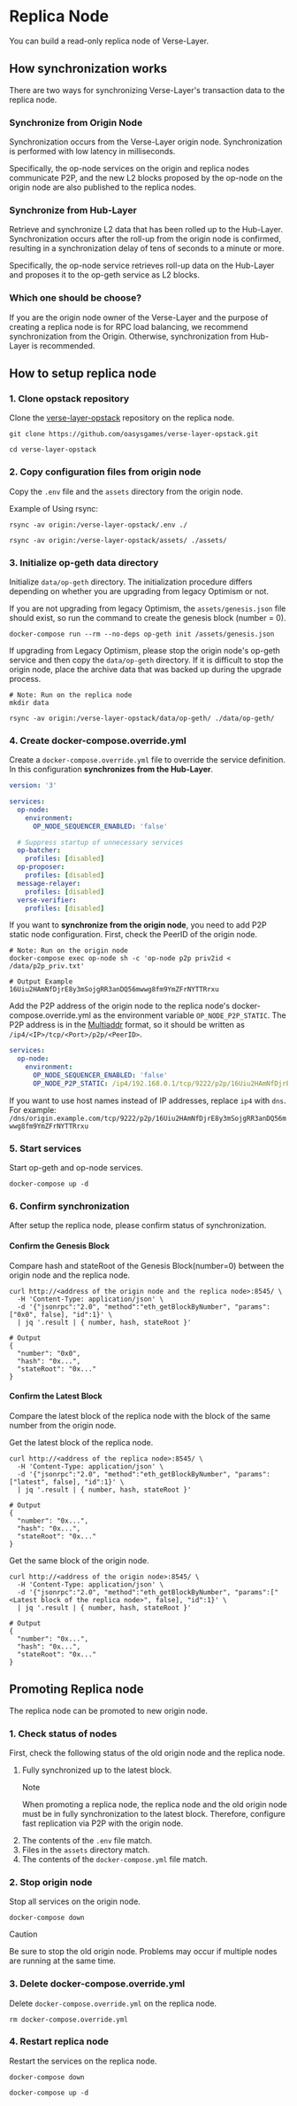# Replica Node
You can build a read-only replica node of Verse-Layer.

## How synchronization works
There are two ways for synchronizing Verse-Layer's transaction data to the replica node.

### Synchronize from Origin Node
Synchronization occurs from the Verse-Layer origin node. Synchronization is performed with low latency in milliseconds.

Specifically, the op-node services on the origin and replica nodes communicate P2P, and the new L2 blocks proposed by the op-node on the origin node are also published to the replica nodes.

### Synchronize from Hub-Layer
Retrieve and synchronize L2 data that has been rolled up to the Hub-Layer. Synchronization occurs after the roll-up from the origin node is confirmed, resulting in a synchronization delay of tens of seconds to a minute or more.

Specifically, the op-node service retrieves roll-up data on the Hub-Layer and proposes it to the op-geth service as L2 blocks.

### Which one should be choose?
If you are the origin node owner of the Verse-Layer and the purpose of creating a replica node is for RPC load balancing, we recommend synchronization from the Origin. Otherwise, synchronization from Hub-Layer is recommended.


## How to setup replica node

### 1. Clone opstack repository
Clone the [verse-layer-opstack](https://github.com/oasysgames/verse-layer-opstack) repository on the replica node.
```shell
git clone https://github.com/oasysgames/verse-layer-opstack.git

cd verse-layer-opstack
```

### 2. Copy configuration files from origin node
Copy the `.env` file and the `assets` directory from the origin node.

Example of Using rsync:
```shell
rsync -av origin:/verse-layer-opstack/.env ./

rsync -av origin:/verse-layer-opstack/assets/ ./assets/
```

### 3. Initialize op-geth data directory
Initialize `data/op-geth` directory. The initialization procedure differs depending on whether you are upgrading from legacy Optimism or not.

If you are not upgrading from legacy Optimism, the `assets/genesis.json` file should exist, so run the command to create the genesis block (number = 0).
```shell
docker-compose run --rm --no-deps op-geth init /assets/genesis.json
```

If upgrading from Legacy Optimism, please stop the origin node's op-geth service and then copy the `data/op-geth` directory. If it is difficult to stop the origin node, place the archive data that was backed up during the upgrade process.
```shell
# Note: Run on the replica node
mkdir data

rsync -av origin:/verse-layer-opstack/data/op-geth/ ./data/op-geth/
```

### 4. Create docker-compose.override.yml
Create a `docker-compose.override.yml` file to override the service definition. In this configuration **synchronizes from the Hub-Layer**.
```yaml:docker-compose.override.yml
version: '3'

services:
  op-node:
    environment:
      OP_NODE_SEQUENCER_ENABLED: 'false'

  # Suppress startup of unnecessary services
  op-batcher:
    profiles: [disabled]
  op-proposer:
    profiles: [disabled]
  message-relayer:
    profiles: [disabled]
  verse-verifier:
    profiles: [disabled]
```

If you want to **synchronize from the origin node**, you need to add P2P static node configuration. First, check the PeerID of the origin node.
```shell
# Note: Run on the origin node
docker-compose exec op-node sh -c 'op-node p2p priv2id < /data/p2p_priv.txt'

# Output Example
16Uiu2HAmNfDjrE8y3mSojgRR3anDQ56mwwg8fm9YmZFrNYTTRrxu
```

Add the P2P address of the origin node to the replica node's docker-compose.override.yml as the environment variable `OP_NODE_P2P_STATIC`. The P2P address is in the [Multiaddr](https://multiformats.io/multiaddr/) format, so it should be written as `/ip4/<IP>/tcp/<Port>/p2p/<PeerID>`. 
```yaml:docker-compose.override.yml
services:
  op-node:
    environment:
      OP_NODE_SEQUENCER_ENABLED: 'false'
      OP_NODE_P2P_STATIC: /ip4/192.168.0.1/tcp/9222/p2p/16Uiu2HAmNfDjrE8y3mSojgRR3anDQ56mwwg8fm9YmZFrNYTTRrxu  # like this
```

If you want to use host names instead of IP addresses, replace `ip4` with `dns`. For example: `/dns/origin.example.com/tcp/9222/p2p/16Uiu2HAmNfDjrE8y3mSojgRR3anDQ56mwwg8fm9YmZFrNYTTRrxu`

### 5. Start services
Start op-geth and op-node services.
```shell
docker-compose up -d
```

### 6. Confirm synchronization
After setup the replica node, please confirm status of synchronization.

#### Confirm the Genesis Block
Compare hash and stateRoot of the Genesis Block(number=0) between the origin node and the replica node.
```shell
curl http://<address of the origin node and the replica node>:8545/ \
  -H 'Content-Type: application/json' \
  -d '{"jsonrpc":"2.0", "method":"eth_getBlockByNumber", "params":["0x0", false], "id":1}' \
  | jq '.result | { number, hash, stateRoot }'

# Output
{
  "number": "0x0",
  "hash": "0x...",
  "stateRoot": "0x..."
}
```

#### Confirm the Latest Block
Compare the latest block of the replica node with the block of the same number from the origin node.

Get the latest block of the replica node.
```shell
curl http://<address of the replica node>:8545/ \
  -H 'Content-Type: application/json' \
  -d '{"jsonrpc":"2.0", "method":"eth_getBlockByNumber", "params":["latest", false], "id":1}' \
  | jq '.result | { number, hash, stateRoot }'

# Output
{
  "number": "0x...",
  "hash": "0x...",
  "stateRoot": "0x..."
}
```

Get the same block of the origin node.
```shell
curl http://<address of the origin node>:8545/ \
  -H 'Content-Type: application/json' \
  -d '{"jsonrpc":"2.0", "method":"eth_getBlockByNumber", "params":["<Latest block of the replica node>", false], "id":1}' \
  | jq '.result | { number, hash, stateRoot }'

# Output
{
  "number": "0x...",
  "hash": "0x...",
  "stateRoot": "0x..."
}
```


## Promoting Replica node
The replica node can be promoted to new origin node.

### 1. Check status of nodes
First, check the following status of the old origin node and the replica node.
1. Fully synchronized up to the latest block.
   > [!NOTE]
   > When promoting a replica node, the replica node and the old origin node must be in fully synchronization to the latest block. Therefore, configure fast replication via P2P with the origin node.
1. The contents of the `.env` file match.
1. Files in the `assets` directory match.
1. The contents of the `docker-compose.yml` file match.


### 2. Stop origin node
Stop all services on the origin node.
```shell
docker-compose down
```

> [!CAUTION]
> Be sure to stop the old origin node. Problems may occur if multiple nodes are running at the same time.

### 3. Delete docker-compose.override.yml
Delete `docker-compose.override.yml` on the replica node.
```shell
rm docker-compose.override.yml
```

### 4. Restart replica node
Restart the services on the replica node.
```shell
docker-compose down

docker-compose up -d
```
